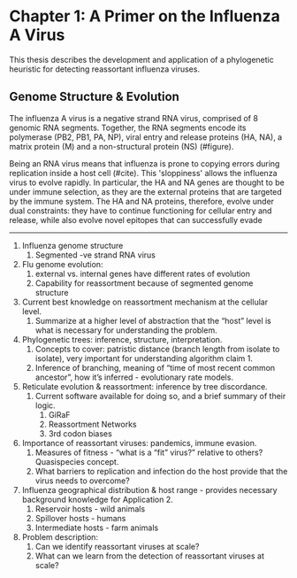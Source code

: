 # Chapter 1: A Primer on the Influenza A Virus

This thesis describes the development and application of a phylogenetic heuristic for detecting reassortant influenza viruses.

## Genome Structure & Evolution

The influenza A virus is a negative strand RNA virus, comprised of 8 genomic RNA segments. Together, the RNA segments encode its polymerase (PB2, PB1, PA, NP), viral entry and release proteins (HA, NA), a matrix protein (M) and a non-structural protein (NS) (#figure). 

Being an RNA virus means that influenza is prone to copying errors during replication inside a host cell (#cite). This 'sloppiness' allows the influenza virus to evolve rapidly. In particular, the HA and NA genes are thought to be under immune selection, as they are the external proteins that are targeted by the immune system. The HA and NA proteins, therefore, evolve under dual constraints: they have to continue functioning for cellular entry and release, while also evolve novel epitopes that can successfully evade 

----

1. Influenza genome structure
    1. Segmented -ve strand RNA virus
1. Flu genome evolution:
    1. external vs. internal genes have different rates of evolution
    1. Capability for reassortment because of segmented genome structure
1. Current best knowledge on reassortment mechanism at the cellular level.
    1. Summarize at a higher level of abstraction that the “host” level is what is necessary for understanding the problem.
1. Phylogenetic trees: inference, structure, interpretation.
    1. Concepts to cover: patristic distance (branch length from isolate to isolate), very important for understanding algorithm claim 1.
    1. Inference of branching, meaning of “time of most recent common ancestor”, how it’s inferred - evolutionary rate models.
1. Reticulate evolution & reassortment: inference by tree discordance.
    1. Current software available for doing so, and a brief summary of their logic.
        1. GiRaF
        1. Reassortment Networks
        1. 3rd codon biases
1. Importance of reassortant viruses: pandemics, immune evasion.
    1. Measures of fitness - “what is a “fit” virus?” relative to others? Quasispecies concept.
    1. What barriers to replication and infection do the host provide that the virus needs to overcome?
1. Influenza geographical distribution & host range - provides necessary background knowledge for Application 2.
    1. Reservoir hosts - wild animals
    1. Spillover hosts - humans
    1. Intermediate hosts - farm animals
1. Problem description:
    1. Can we identify reassortant viruses at scale?
    1. What can we learn from the detection of reassortant viruses at scale?
